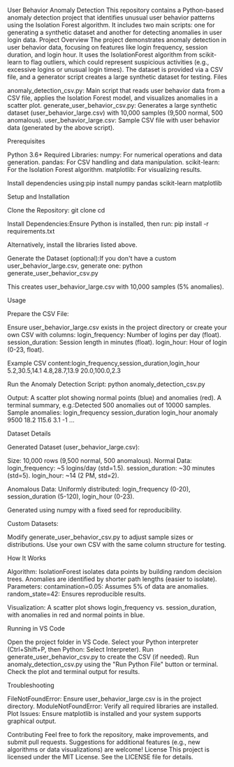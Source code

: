 User Behavior Anomaly Detection
This repository contains a Python-based anomaly detection project that identifies unusual user behavior patterns using the Isolation Forest algorithm. It includes two main scripts: one for generating a synthetic dataset and another for detecting anomalies in user login data.
Project Overview
The project demonstrates anomaly detection in user behavior data, focusing on features like login frequency, session duration, and login hour. It uses the IsolationForest algorithm from scikit-learn to flag outliers, which could represent suspicious activities (e.g., excessive logins or unusual login times). The dataset is provided via a CSV file, and a generator script creates a large synthetic dataset for testing.
Files

anomaly_detection_csv.py: Main script that reads user behavior data from a CSV file, applies the Isolation Forest model, and visualizes anomalies in a scatter plot.
generate_user_behavior_csv.py: Generates a large synthetic dataset (user_behavior_large.csv) with 10,000 samples (9,500 normal, 500 anomalous).
user_behavior_large.csv: Sample CSV file with user behavior data (generated by the above script).

Prerequisites

Python 3.6+
Required Libraries:
numpy: For numerical operations and data generation.
pandas: For CSV handling and data manipulation.
scikit-learn: For the Isolation Forest algorithm.
matplotlib: For visualizing results.


Install dependencies using:pip install numpy pandas scikit-learn matplotlib



Setup and Installation

Clone the Repository:
git clone <repository-url>
cd <repository-name>


Install Dependencies:Ensure Python is installed, then run:
pip install -r requirements.txt

Alternatively, install the libraries listed above.

Generate the Dataset (optional):If you don't have a custom user_behavior_large.csv, generate one:
python generate_user_behavior_csv.py

This creates user_behavior_large.csv with 10,000 samples (5% anomalies).


Usage

Prepare the CSV File:

Ensure user_behavior_large.csv exists in the project directory or create your own CSV with columns:
login_frequency: Number of logins per day (float).
session_duration: Session length in minutes (float).
login_hour: Hour of login (0-23, float).


Example CSV content:login_frequency,session_duration,login_hour
5.2,30.5,14.1
4.8,28.7,13.9
20.0,100.0,2.3




Run the Anomaly Detection Script:
python anomaly_detection_csv.py


Output:
A scatter plot showing normal points (blue) and anomalies (red).
A terminal summary, e.g.:Detected 500 anomalies out of 10000 samples.
Sample anomalies:
   login_frequency  session_duration  login_hour  anomaly
9500           18.2           115.6        3.1       -1
...







Dataset Details

Generated Dataset (user_behavior_large.csv):

Size: 10,000 rows (9,500 normal, 500 anomalous).
Normal Data: 
login_frequency: ~5 logins/day (std=1.5).
session_duration: ~30 minutes (std=5).
login_hour: ~14 (2 PM, std=2).


Anomalous Data:
Uniformly distributed: login_frequency (0-20), session_duration (5-120), login_hour (0-23).


Generated using numpy with a fixed seed for reproducibility.


Custom Datasets:

Modify generate_user_behavior_csv.py to adjust sample sizes or distributions.
Use your own CSV with the same column structure for testing.



How It Works

Algorithm: IsolationForest isolates data points by building random decision trees. Anomalies are identified by shorter path lengths (easier to isolate).
Parameters:
contamination=0.05: Assumes 5% of data are anomalies.
random_state=42: Ensures reproducible results.


Visualization: A scatter plot shows login_frequency vs. session_duration, with anomalies in red and normal points in blue.

Running in VS Code

Open the project folder in VS Code.
Select your Python interpreter (Ctrl+Shift+P, then Python: Select Interpreter).
Run generate_user_behavior_csv.py to create the CSV (if needed).
Run anomaly_detection_csv.py using the "Run Python File" button or terminal.
Check the plot and terminal output for results.

Troubleshooting

FileNotFoundError: Ensure user_behavior_large.csv is in the project directory.
ModuleNotFoundError: Verify all required libraries are installed.
Plot Issues: Ensure matplotlib is installed and your system supports graphical output.

Contributing
Feel free to fork the repository, make improvements, and submit pull requests. Suggestions for additional features (e.g., new algorithms or data visualizations) are welcome!
License
This project is licensed under the MIT License. See the LICENSE file for details.
